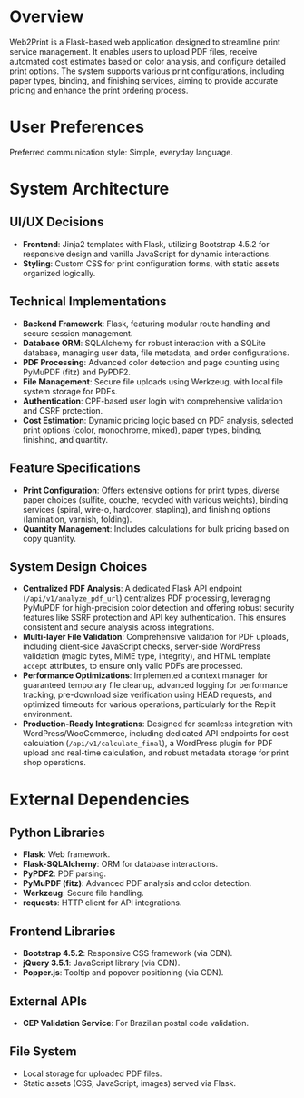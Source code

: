 # Overview

Web2Print is a Flask-based web application designed to streamline print service management. It enables users to upload PDF files, receive automated cost estimates based on color analysis, and configure detailed print options. The system supports various print configurations, including paper types, binding, and finishing services, aiming to provide accurate pricing and enhance the print ordering process.

# User Preferences

Preferred communication style: Simple, everyday language.

# System Architecture

## UI/UX Decisions
-   **Frontend**: Jinja2 templates with Flask, utilizing Bootstrap 4.5.2 for responsive design and vanilla JavaScript for dynamic interactions.
-   **Styling**: Custom CSS for print configuration forms, with static assets organized logically.

## Technical Implementations
-   **Backend Framework**: Flask, featuring modular route handling and secure session management.
-   **Database ORM**: SQLAlchemy for robust interaction with a SQLite database, managing user data, file metadata, and order configurations.
-   **PDF Processing**: Advanced color detection and page counting using PyMuPDF (fitz) and PyPDF2.
-   **File Management**: Secure file uploads using Werkzeug, with local file system storage for PDFs.
-   **Authentication**: CPF-based user login with comprehensive validation and CSRF protection.
-   **Cost Estimation**: Dynamic pricing logic based on PDF analysis, selected print options (color, monochrome, mixed), paper types, binding, finishing, and quantity.

## Feature Specifications
-   **Print Configuration**: Offers extensive options for print types, diverse paper choices (sulfite, couche, recycled with various weights), binding services (spiral, wire-o, hardcover, stapling), and finishing options (lamination, varnish, folding).
-   **Quantity Management**: Includes calculations for bulk pricing based on copy quantity.

## System Design Choices
-   **Centralized PDF Analysis**: A dedicated Flask API endpoint (`/api/v1/analyze_pdf_url`) centralizes PDF processing, leveraging PyMuPDF for high-precision color detection and offering robust security features like SSRF protection and API key authentication. This ensures consistent and secure analysis across integrations.
-   **Multi-layer File Validation**: Comprehensive validation for PDF uploads, including client-side JavaScript checks, server-side WordPress validation (magic bytes, MIME type, integrity), and HTML template `accept` attributes, to ensure only valid PDFs are processed.
-   **Performance Optimizations**: Implemented a context manager for guaranteed temporary file cleanup, advanced logging for performance tracking, pre-download size verification using HEAD requests, and optimized timeouts for various operations, particularly for the Replit environment.
-   **Production-Ready Integrations**: Designed for seamless integration with WordPress/WooCommerce, including dedicated API endpoints for cost calculation (`/api/v1/calculate_final`), a WordPress plugin for PDF upload and real-time calculation, and robust metadata storage for print shop operations.

# External Dependencies

## Python Libraries
-   **Flask**: Web framework.
-   **Flask-SQLAlchemy**: ORM for database interactions.
-   **PyPDF2**: PDF parsing.
-   **PyMuPDF (fitz)**: Advanced PDF analysis and color detection.
-   **Werkzeug**: Secure file handling.
-   **requests**: HTTP client for API integrations.

## Frontend Libraries
-   **Bootstrap 4.5.2**: Responsive CSS framework (via CDN).
-   **jQuery 3.5.1**: JavaScript library (via CDN).
-   **Popper.js**: Tooltip and popover positioning (via CDN).

## External APIs
-   **CEP Validation Service**: For Brazilian postal code validation.

## File System
-   Local storage for uploaded PDF files.
-   Static assets (CSS, JavaScript, images) served via Flask.